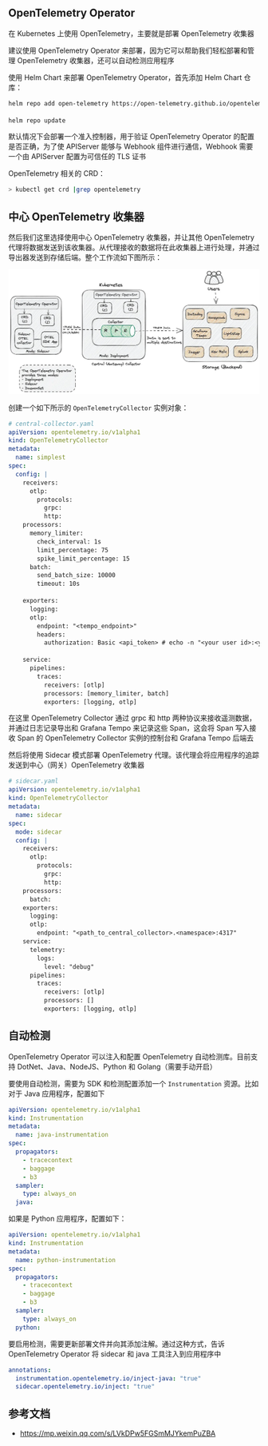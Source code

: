## OpenTelemetry Operator

在 Kubernetes 上使用 OpenTelemetry，主要就是部署 OpenTelemetry 收集器

建议使用 OpenTelemetry Operator 来部署，因为它可以帮助我们轻松部署和管理 OpenTelemetry 收集器，还可以自动检测应用程序

使用 Helm Chart 来部署 OpenTelemetry Operator，首先添加 Helm Chart 仓库：

```bash
helm repo add open-telemetry https://open-telemetry.github.io/opentelemetry-helm-charts

helm repo update
```

默认情况下会部署一个准入控制器，用于验证 OpenTelemetry Operator 的配置是否正确，为了使 APIServer 能够与 Webhook 组件进行通信，Webhook 需要一个由 APIServer 配置为可信任的 TLS 证书

OpenTelemetry 相关的 CRD：

```bash
> kubectl get crd |grep opentelemetry
```

## 中心 OpenTelemetry 收集器

然后我们这里选择使用中心 OpenTelemetry 收集器，并让其他 OpenTelemetry 代理将数据发送到该收集器。从代理接收的数据将在此收集器上进行处理，并通过导出器发送到存储后端。整个工作流如下图所示：

![img](.assets/OpenTelemetryOperator/z9BgVMEm7YuiayNegdFTRZ5bRd7ZGhsEmkbpwQI2DxF2P8t62EUThAl9iaGN8gCxKcYwQ2qExyicAyEY4ptMLeapw.png)

创建一个如下所示的 `OpenTelemetryCollector` 实例对象：

```yaml
# central-collector.yaml
apiVersion: opentelemetry.io/v1alpha1
kind: OpenTelemetryCollector
metadata:
  name: simplest
spec:
  config: |
    receivers:
      otlp:
        protocols:
          grpc:
          http:
    processors:
      memory_limiter:
        check_interval: 1s
        limit_percentage: 75
        spike_limit_percentage: 15
      batch:
        send_batch_size: 10000
        timeout: 10s

    exporters:
      logging:
      otlp:
        endpoint: "<tempo_endpoint>"
        headers:
          authorization: Basic <api_token> # echo -n "<your user id>:<your api key>" | base64

    service:
      pipelines:
        traces:
          receivers: [otlp]
          processors: [memory_limiter, batch]
          exporters: [logging, otlp]

```

在这里 OpenTelemetry Collector 通过 grpc 和 http 两种协议来接收遥测数据，并通过日志记录导出和 Grafana Tempo 来记录这些 Span，这会将 Span 写入接收 Span 的 OpenTelemetry Collector 实例的控制台和 Grafana Tempo 后端去

然后将使用 Sidecar 模式部署 OpenTelemetry 代理。该代理会将应用程序的追踪发送到中心（网关）OpenTelemetry 收集器

```yaml
# sidecar.yaml
apiVersion: opentelemetry.io/v1alpha1
kind: OpenTelemetryCollector
metadata:
  name: sidecar
spec:
  mode: sidecar
  config: |
    receivers:
      otlp:
        protocols:
          grpc:
          http:
    processors:
      batch:
    exporters:
      logging:
      otlp:
        endpoint: "<path_to_central_collector>.<namespace>:4317"
    service:
      telemetry:
        logs:
          level: "debug"
      pipelines:
        traces:
          receivers: [otlp]
          processors: []
          exporters: [logging, otlp]

```

## 自动检测

OpenTelemetry Operator 可以注入和配置 OpenTelemetry 自动检测库。目前支持 DotNet、Java、NodeJS、Python 和 Golang（需要手动开启）

要使用自动检测，需要为 SDK 和检测配置添加一个 `Instrumentation` 资源。比如对于 Java 应用程序，配置如下

```yaml
apiVersion: opentelemetry.io/v1alpha1
kind: Instrumentation
metadata:
  name: java-instrumentation
spec:
  propagators:
    - tracecontext
    - baggage
    - b3
  sampler:
    type: always_on
  java:
```

如果是 Python 应用程序，配置如下：

```yaml
apiVersion: opentelemetry.io/v1alpha1
kind: Instrumentation
metadata:
  name: python-instrumentation
spec:
  propagators:
    - tracecontext
    - baggage
    - b3
  sampler:
    type: always_on
  python:
```

要启用检测，需要更新部署文件并向其添加注解。通过这种方式，告诉 OpenTelemetry Operator 将 sidecar 和 java 工具注入到应用程序中

```yaml
annotations:
  instrumentation.opentelemetry.io/inject-java: "true"
  sidecar.opentelemetry.io/inject: "true"
```

## 参考文档

- <https://mp.weixin.qq.com/s/LVkDPw5FGSmMJYkemPuZBA>